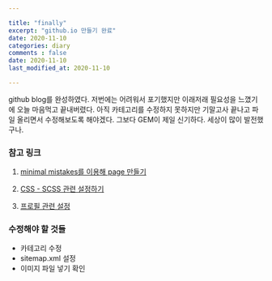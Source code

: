 ```yaml
---

title: "finally"
excerpt: "github.io 만들기 완료"
date: 2020-11-10
categories: diary
comments : false
date: 2020-11-10
last_modified_at: 2020-11-10

---
```



github blog를 완성하였다. 저번에는 어려워서 포기했지만 이래저래 필요성을 느꼈기에 오늘 마음먹고 끝내버렸다. 아직 카테고리를 수정하지 못하지만 기말고사 끝나고 파일 올리면서 수정해보도록 해야겠다. 그보다 GEM이 제일 신기하다. 세상이 많이 발전했구나.

### 참고 링크

1. [minimal mistakes를 이용해 page 만들기](https://pnurep.github.io/blogging/github-page-minimal-mistakes/#)

2. [CSS - SCSS 관련 설정하기](https://hahafamilia.github.io/howto/jekyll-github-mistakes-blog/)

3. [프로필 관련 설정](https://danggai.github.io/tags/#minimal-mistakes)

### 수정해야 할 것들

* 카테고리 수정
* sitemap.xml 설정
* 이미지 파일 넣기 확인